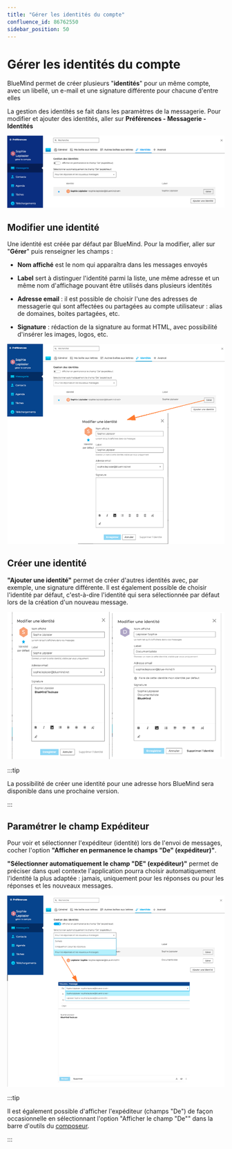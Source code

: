 ```yaml
---
title: "Gérer les identités du compte"
confluence_id: 86762550
sidebar_position: 50
---
```

# Gérer les identités du compte

BlueMind permet de créer plusieurs "**identités**" pour un même compte, avec un libellé, un e-mail et une signature différente pour chacune d'entre elles

La gestion des identités se fait dans les paramètres de la messagerie. Pour modifier et ajouter des identités, aller sur **Préférences - Messagerie - Identités**

![](../../attachments/86762550/86764474.png)

## Modifier une identité

Une identité est créée par défaut par BlueMind. Pour la modifier, aller sur "**Gérer**" puis renseigner les champs : 

- **Nom affiché** est le nom qui apparaîtra dans les messages envoyés

- **Label** sert à distinguer l'identité parmi la liste, une même adresse et un même nom d'affichage pouvant être utilisés dans plusieurs identités

- **Adresse email** : il est possible de choisir l'une des adresses de messagerie qui sont affectées ou partagées au compte utilisateur : alias de domaines, boites partagées, etc.

- **Signature** : rédaction de la signature au format HTML, avec possibilité d'insérer les images, logos, etc.

![](../../attachments/86762550/86764473.png)

## Créer une identité

**"Ajouter une identité"** permet de créer d'autres identités avec, par exemple, une signature différente. Il est également possible de choisir l'identité par défaut, c'est-à-dire l'identité qui sera sélectionnée par défaut lors de la création d'un nouveau message.

![](../../attachments/86762550/86764472.png)


:::tip

La possibilité de créer une identité pour une adresse hors BlueMind sera disponible dans une prochaine version.

:::

## Paramétrer le champ Expéditeur

Pour voir et sélectionner l'expéditeur (identité) lors de l'envoi de messages, cocher l'option **"Afficher en permanence le champs "De" (expéditeur)"**.

**"Sélectionner automatiquement le champ "DE" (expéditeur)"** permet de préciser dans quel contexte l'application pourra choisir automatiquement l'identité la plus adaptée : jamais, uniquement pour les réponses ou pour les réponses et les nouveaux messages.

![](../../attachments/86762550/86764471.png)


:::tip

Il est également possible d'afficher l'expéditeur (champs "De") de façon occasionnelle en sélectionnant l'option "Afficher le champ "De"" dans la barre d'outils du [composeur](/Guide_de_l_utilisateur/La_messagerie/Envoyer_un_message/).

:::

